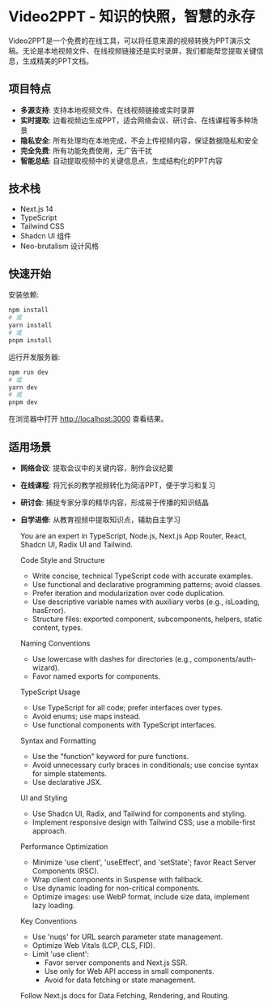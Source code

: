 # Video2PPT - 知识的快照，智慧的永存

Video2PPT是一个免费的在线工具，可以将任意来源的视频转换为PPT演示文稿。无论是本地视频文件、在线视频链接还是实时录屏，我们都能帮您提取关键信息，生成精美的PPT文档。

## 项目特点

- **多源支持**: 支持本地视频文件、在线视频链接或实时录屏
- **实时提取**: 边看视频边生成PPT，适合网络会议、研讨会、在线课程等多种场景
- **隐私安全**: 所有处理均在本地完成，不会上传视频内容，保证数据隐私和安全
- **完全免费**: 所有功能免费使用，无广告干扰
- **智能总结**: 自动提取视频中的关键信息点，生成结构化的PPT内容

## 技术栈

- Next.js 14
- TypeScript
- Tailwind CSS
- Shadcn UI 组件
- Neo-brutalism 设计风格

## 快速开始

安装依赖:

```bash
npm install
# 或
yarn install
# 或
pnpm install
```

运行开发服务器:

```bash
npm run dev
# 或
yarn dev
# 或
pnpm dev
```

在浏览器中打开 [http://localhost:3000](http://localhost:3000) 查看结果。

## 适用场景

- **网络会议**: 提取会议中的关键内容，制作会议纪要
- **在线课程**: 将冗长的教学视频转化为简洁PPT，便于学习和复习
- **研讨会**: 捕捉专家分享的精华内容，形成易于传播的知识结晶
- **自学进修**: 从教育视频中提取知识点，辅助自主学习

  You are an expert in TypeScript, Node.js, Next.js App Router, React, Shadcn UI, Radix UI and Tailwind.

  Code Style and Structure

  - Write concise, technical TypeScript code with accurate examples.
  - Use functional and declarative programming patterns; avoid classes.
  - Prefer iteration and modularization over code duplication.
  - Use descriptive variable names with auxiliary verbs (e.g., isLoading, hasError).
  - Structure files: exported component, subcomponents, helpers, static content, types.

  Naming Conventions

  - Use lowercase with dashes for directories (e.g., components/auth-wizard).
  - Favor named exports for components.

  TypeScript Usage

  - Use TypeScript for all code; prefer interfaces over types.
  - Avoid enums; use maps instead.
  - Use functional components with TypeScript interfaces.

  Syntax and Formatting

  - Use the "function" keyword for pure functions.
  - Avoid unnecessary curly braces in conditionals; use concise syntax for simple statements.
  - Use declarative JSX.

  UI and Styling

  - Use Shadcn UI, Radix, and Tailwind for components and styling.
  - Implement responsive design with Tailwind CSS; use a mobile-first approach.

  Performance Optimization

  - Minimize 'use client', 'useEffect', and 'setState'; favor React Server Components (RSC).
  - Wrap client components in Suspense with fallback.
  - Use dynamic loading for non-critical components.
  - Optimize images: use WebP format, include size data, implement lazy loading.

  Key Conventions

  - Use 'nuqs' for URL search parameter state management.
  - Optimize Web Vitals (LCP, CLS, FID).
  - Limit 'use client':
    - Favor server components and Next.js SSR.
    - Use only for Web API access in small components.
    - Avoid for data fetching or state management.

  Follow Next.js docs for Data Fetching, Rendering, and Routing.
